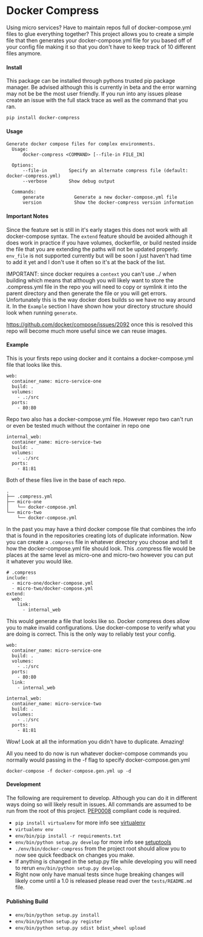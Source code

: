 # Docker Compress
Using micro services? Have to maintain repos full of docker-compose.yml files to glue everything together? This project allows you to create a simple file that then generates your docker-compose.yml file for you based off of your config file making it so that you don't have to keep track of 10 different files anymore.

#### Install

This package can be installed through pythons trusted pip package manager. Be advised although this is currently in beta and the error warning may not be be the most user friendly. If you run into any issues please create an issue with the full stack trace as well as the command that you ran.

    pip install docker-compress

#### Usage

    Generate docker compose files for complex environments.
      Usage:
          docker-compress <COMMAND> [--file-in FILE_IN]

      Options:
          --file-in        Specify an alternate compress file (default: docker-compress.yml)
          --verbose        Show debug output

      Commands:
          generate           Generate a new docker-compose.yml file
          version            Show the docker-compress version information

#### Important Notes

Since the feature set is still in it's early stages this does not work with all docker-compose syntax. The `extend` feature should be avoided although it does work in practice if you have volumes, dockerfile, or build nested inside the file that you are extending the paths will not be updated properly. `env_file` is not supported currently but will be soon I just haven't had time to add it yet and I don't use it often so it's at the back of the list.

IMPORTANT: since docker requires a `context` you can't use ../ when building which means that although you will likely want to store the .compress.yml file in the repo you will need to copy or symlink it into the parent directory and then generate the file or you will get errors. Unfortunately this is the way docker does builds so we have no way around it. In the `Example` section I have shown how your directory structure should look when running `generate`.

https://github.com/docker/compose/issues/2092 once this is resolved this repo will become much more useful since we can reuse images.

#### Example

This is your firsts repo using docker and it contains a docker-compose.yml file that looks like this.

    web:
      container_name: micro-service-one
      build: .
      volumes:
        - .:/src
      ports:
        - 80:80

Repo two also has a docker-compose.yml file. However repo two can't run or even be tested much without the container in repo one

    internal_web:
      container_name: micro-service-two
      build: .
      volumes:
        - .:/src
      ports:
        - 81:81

Both of these files live in the base of each repo.

    .
    ├── .compress.yml
    ├── micro-one
    │   └── docker-compose.yml
    └── micro-two
        └── docker-compose.yml

In the past you may have a third docker compose file that combines the info that is found in the repositories creating lots of duplicate information. Now you can create a `.compress` file in whatever directory you choose and tell it how the docker-compose.yml file should look. This .compress file would be places at the same level as micro-one and micro-two however you can put it whatever you would like.

    # .compress
    include:
      - micro-one/docker-compose.yml
      - micro-two/docker-compose.yml
    extend:
      web:
        link:
          - internal_web

This would generate a file that looks like so. Docker compress does allow you to make invalid configurations. Use docker-compose to verify what you are doing is correct. This is the only way to reliably test your config.

    web:
      container_name: micro-service-one
      build: .
      volumes:
        - .:/src
      ports:
        - 80:80
      link:
        - internal_web

    internal_web:
      container_name: micro-service-two
      build: .
      volumes:
        - .:/src
      ports:
        - 81:81

Wow! Look at all the information you didn't have to duplicate. Amazing!

All you need to do now is run whatever docker-compose commands you normally would passing in the -f flag to specify docker-compose.gen.yml

    docker-compose -f docker-compose.gen.yml up -d

#### Development

The following are requirement to develop. Although you can do it in different ways doing so will likely result in issues. All commands are assumed to be run from the root of this project. [PEP0008](https://www.python.org/dev/peps/pep-0008) compliant code is required.

- `pip install virtualenv` for more info see [virtualenv](http://docs.python-guide.org/en/latest/dev/virtualenvs/)
- `virtualenv env`
- `env/bin/pip install -r requirements.txt`
- `env/bin/python setup.py develop` for more info see [setuptools](https://pythonhosted.org/setuptools/setuptools.html)
- `./env/bin/docker-compress` from the project root should allow you to now see quick feedback on changes you make.
- If anything is changed in the setup.py file while developing you will need to rerun `env/bin/python setup.py develop`.
- Right now only have manual tests since huge breaking changes will likely come until a 1.0 is released please read over the `tests/README.md` file.

#### Publishing Build

- `env/bin/python setup.py install`
- `env/bin/python setup.py register`
- `env/bin/python setup.py sdist bdist_wheel upload`
